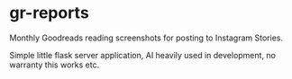 # gr-reports
Monthly Goodreads reading screenshots for posting to Instagram Stories.

Simple little flask server application, AI heavily used in development, no warranty this works etc.